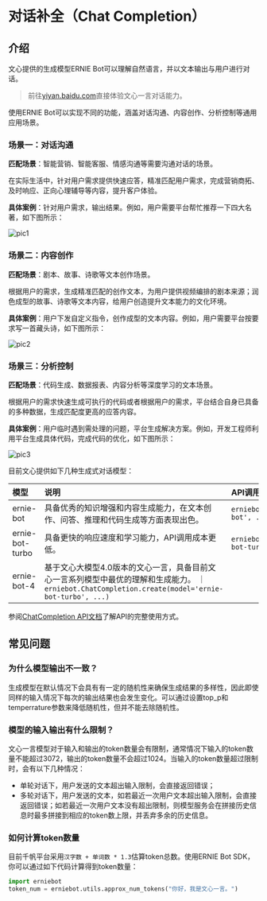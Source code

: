 # 对话补全（Chat Completion）

## 介绍

文心提供的生成模型ERNIE Bot可以理解自然语言，并以文本输出与用户进行对话。

> 前往[yiyan.baidu.com](https://yiyan.baidu.com)直接体验文心一言对话能力。

使用ERNIE Bot可以实现不同的功能，涵盖对话沟通、内容创作、分析控制等通用应用场景。

### 场景一：对话沟通

**匹配场景**：智能营销、智能客服、情感沟通等需要沟通对话的场景。

在实际生活中，针对用户需求提供快速应答，精准匹配用户需求，完成营销商拓、及时响应、正向心理辅导等内容，提升客户体验。

**具体案例**：针对用户需求，输出结果。例如，用户需要平台帮忙推荐一下四大名著，如下图所示：

![pic1](https://bce.bdstatic.com/doc/ai-cloud-share/WENXINWORKSHOP/image_a90f36c.png)

### 场景二：内容创作

**匹配场景**：剧本、故事、诗歌等文本创作场景。

根据用户的需求，生成精准匹配的创作文本，为用户提供视频编排的剧本来源；润色成型的故事、诗歌等文本内容，给用户创造提升文本能力的文化环境。

**具体案例**：用户下发自定义指令，创作成型的文本内容。例如，用户需要平台按要求写一首藏头诗，如下图所示：

![pic2](https://bce.bdstatic.com/doc/ai-cloud-share/WENXINWORKSHOP/image_766ad39.png)

### 场景三：分析控制

**匹配场景**：代码生成、数据报表、内容分析等深度学习的文本场景。

根据用户的需求快速生成可执行的代码或者根据用户的需求，平台结合自身已具备的多种数据，生成匹配度更高的应答内容。

**具体案例**：用户临时遇到需处理的问题，平台生成解决方案。例如，开发工程师利用平台生成具体代码，完成代码的优化，如下图所示：

![pic3](https://bce.bdstatic.com/doc/ai-cloud-share/WENXINWORKSHOP/image_edb718d.png)

目前文心提供如下几种生成式对话模型：

| 模型 | 说明 | API调用方式 |
| :--- | :--- | :----- |
| ernie-bot | 具备优秀的知识增强和内容生成能力，在文本创作、问答、推理和代码生成等方面表现出色。 |`erniebot.ChatCompletion.create(model='ernie-bot', ...)` |
| ernie-bot-turbo | 具备更快的响应速度和学习能力，API调用成本更低。 | `erniebot.ChatCompletion.create(model='ernie-bot-turbo', ...)` |
| ernie-bot-4 | 基于文心大模型4.0版本的文心一言，具备目前文心一言系列模型中最优的理解和生成能力。 ｜ `erniebot.ChatCompletion.create(model='ernie-bot-turbo', ...)` |

参阅[ChatCompletion API文档](../api_reference/chat_completion.md)了解API的完整使用方式。

## 常见问题

### 为什么模型输出不一致？

生成模型在默认情况下会具有有一定的随机性来确保生成结果的多样性，因此即使同样的输入情况下每次的输出结果也会发生变化。可以通过设置top_p和temperrature参数来降低随机性，但并不能去除随机性。

### 模型的输入输出有什么限制？

文心一言模型对于输入和输出的token数量会有限制，通常情况下输入的token数量不能超过3072，输出的token数量不会超过1024。当输入的token数量超过限制时，会有以下几种情况：

* 单轮对话下，用户发送的文本超出输入限制，会直接返回错误；
* 多轮对话下，用户发送的文本，如若最近一次用户文本超出输入限制，会直接返回错误；如若最近一次用户文本没有超出限制，则模型服务会在拼接历史信息时最多拼接到相应的token数上限，并丢弃多余的历史信息。

### 如何计算token数量

目前千帆平台采用`汉字数 + 单词数 * 1.3`估算token总数。使用ERNIE Bot SDK，你可以通过如下代码计算得到token数量：

```{.py .copy}
import erniebot
token_num = erniebot.utils.approx_num_tokens("你好，我是文心一言。")
```
